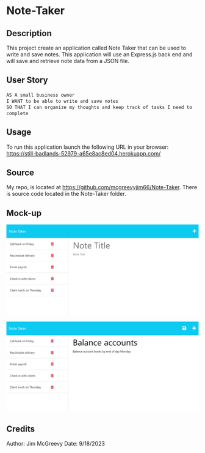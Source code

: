 # Note-Taker

## Description


This project create an application called Note Taker that can be used to write and save notes. This application will use an Express.js back end and will save and retrieve note data from a JSON file.

 

## User Story

```
AS A small business owner
I WANT to be able to write and save notes
SO THAT I can organize my thoughts and keep track of tasks I need to complete
```


## Usage

To run this application launch the following URL in your browser: https://still-badlands-52979-a65e8ac8ed04.herokuapp.com/

## Source

My repo, is located at <https://github.com/mcgreevyjim66/Note-Taker>.
There is source code located in the Note-Taker folder.

## Mock-up

![The Note-Taker screen shot 1.](./assets/NoteTaker01.png)

![The Note-Taker screen shot 2.](./assets/NoteTaker02.png)





## Credits

Author: Jim McGreevy
Date:   9/18/2023


